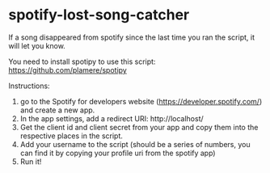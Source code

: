 # spotify-lost-song-catcher
If a song disappeared from spotify since the last time you ran the script, it will let you know.

You need to install spotipy to use this script: https://github.com/plamere/spotipy

Instructions:
1. go to the Spotify for developers website (https://developer.spotify.com/) and create a new app.
2. In the app settings, add a redirect URI: http://localhost/
3. Get the client id and client secret from your app and copy them into the respective places in the script.
4. Add your username to the script (should be a series of numbers, you can find it by copying your profile uri from the spotify app)
5. Run it!
